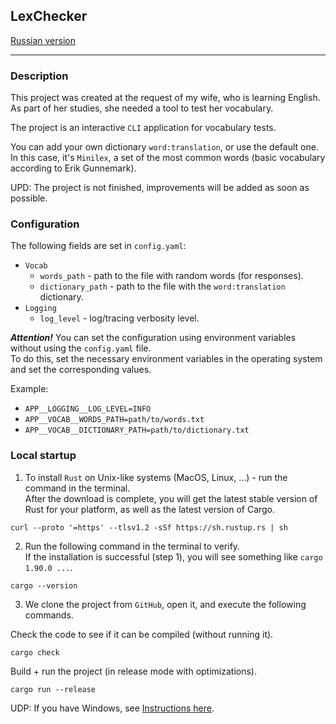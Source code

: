 ## LexChecker

[Russian version](https://github.com/Ave-Sergeev/LexChecker/blob/main/README.ru.md)

---

### Description

This project was created at the request of my wife, who is learning English.  
As part of her studies, she needed a tool to test her vocabulary.

The project is an interactive `CLI` application for vocabulary tests.

You can add your own dictionary `word:translation`, or use the default one.  
In this case, it's `Minilex`, a set of the most common words (basic vocabulary according to Erik Gunnemark).

UPD: The project is not finished, improvements will be added as soon as possible.

### Configuration

The following fields are set in `config.yaml`:

- `Vocab`
  - `words_path` - path to the file with random words (for responses).
  - `dictionary_path` - path to the file with the `word:translation` dictionary.
- `Logging`
  - `log_level` - log/tracing verbosity level.

***Attention!***
You can set the configuration using environment variables without using the `config.yaml` file.  
To do this, set the necessary environment variables in the operating system and set the corresponding values.

Example:
- `APP__LOGGING__LOG_LEVEL=INFO`
- `APP__VOCAB__WORDS_PATH=path/to/words.txt`
- `APP__VOCAB__DICTIONARY_PATH=path/to/dictionary.txt`

### Local startup

1) To install `Rust` on Unix-like systems (MacOS, Linux, ...) - run the command in the terminal.  
   After the download is complete, you will get the latest stable version of Rust for your platform, as well as the latest version of Cargo.

```shell
curl --proto '=https' --tlsv1.2 -sSf https://sh.rustup.rs | sh
```

2) Run the following command in the terminal to verify.   
   If the installation is successful (step 1), you will see something like `cargo 1.90.0 ...`.

```shell
cargo --version
```

3) We clone the project from `GitHub`, open it, and execute the following commands.

Check the code to see if it can be compiled (without running it).
```shell
cargo check
```

Build + run the project (in release mode with optimizations).
```shell
cargo run --release
```

UDP: If you have Windows, see [Instructions here](https://forge.rust-lang.org/infra/other-installation-methods.html).
